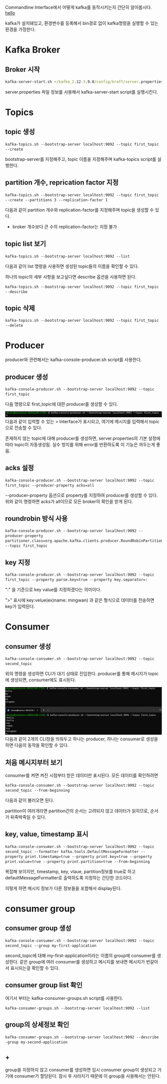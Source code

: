 Commandline Interface에서 어떻게 kafka를 동작시키는지 간단히 알아봅시다.
[hello](https://beming-dev.github.io/subCategory/about/)

kafka가 설치돼있고, 환경변수를 등록해서 bin경로 없이 kafka명령을 실행할 수 있는 환경을 가정한다.
# Kafka Broker

## Broker 시작
```cmd
kafka-server-start.sh ~/kafka_2.12-3.9.0/config/kraft/server.properties
```
server.properties 파일 정보를 사용해서 kafka-server-start script를 실행시킨다.

# Topics

## topic 생성
```
kafka-topics.sh --bootstrap-server localhost:9092 --topic first_topic --create
```
bootstrap-server를 지정해주고, topic 이름을 지정해주며 kafka-topics script를 실행한다. 

## partition 개수, reprication factor 지정
```
kafka-topics.sh --bootstrap-server localhost:9092 --topic first_topic --create --partitions 3 --replication-factor 1
```
다음과 같이 partition 개수와 replication-factor를 지정해주며 topic을 생성할 수 있다. 
- broker 개수보다 큰 수의 replication-factor는 지정 불가

## topic list 보기
```
kafka-topics.sh --bootstrap-server localhost:9092 --list
```
다음과 같이 list 명령을 사용하면 생성된 topic들의 이름을 확인할 수 있다.

하나의 topic의 세부 사항을 보고싶다면 describe 옵션을 사용하면 된다.
```
kafka-topics.sh --bootstrap-server localhost:9092 --topic first_topic --describe
```

## topic 삭제

```
kafka-topics.sh --bootstrap-server localhost:9092 --topic first_topic --delete
```

# Producer

producer와 관련해서는 kafka-console-producer.sh script를 사용한다.
## producer 생성
```
kafka-console-producer.sh --bootstrap-server localhost:9092 --topic first_topic
```
다음 명령으로 first_topic에 대한 producer를 생성할 수 있다.

![](../../images/20250104143219.png)
다음과 같이 입력할 수 있는 > Interface가 표시되고, 여기에 메시지를 입력해서 topic으로 전송할 수 있다.

존재하지 않는 topic에 대해 producer를 생성하면, server.properties의 기본 설정에 따라 topic이 자동생성됨.
실수 방지를 위해 error를 반환하도록 이 기능은 꺼두는게 좋음.

## acks 설정

```
kafka-console-producer.sh --bootstrap-server localhost:9092 --topic first_topic --producer-property acks=all
```
--producer-property 옵션으로 property를 지정하여 producer를 생성할 수 있다.
위와 같이 명령하면 acks가 all이므로 모든 broker의 확인을 받게 된다.

## roundrobin 방식 사용
```
kafka-console-producer.sh --bootstrap-server localhost:9092 --producer-property partitioner.class=org.apache.kafka.clients.producer.RoundRobinPartitioner --topic first_topic
```
## key 지정

```
kafka-console-producer.sh --bootstrap-server localhost:9092 --topic first_topic --property parse.key=true --property key.separator=:
```
":" 을 기준으로 key value를 지정하겠다는 의미이다.

">" 표시에 key:velue(ex)name: mingwan) 과 같은 형식으로 데이터를 전송하면 key가 입력된다.

# Consumer

## consumer 생성
```
kafka-console-consumer.sh --bootstrap-server localhost:9092 --topic second_topic
```
위의 명령을 생성하면 CLI가 대기 상태로 진입한다.
producer를 통해 메시지가 topic에 생성되면, consumer에도 표시된다.

![](../../images/20250104144640.png)
다음과 같이 2개의 CLI창을 띄워두고 하나는 producer, 하나는 consumer로 생성을 하면 다음의 동작을 확인할 수 있다.

## 처음 메시지부터 보기
consumer를 켜면 켜진 시점부터 받은 데이터만 표시된다. 모든 데이터를 확인하려면
```
kafka-console-consumer.sh --bootstrap-server localhost:9092 --topic second_topic --from-beginning
```
다음과 같이 불러오면 된다.

partition이 여러개라면 partition간의 순서는 고려되지 않고 데이터가 읽히므로, 순서가 뒤죽박죽일 수 있다.

## key, value, timestamp 표시
```
kafka-console-consumer.sh --bootstrap-server localhost:9092 --topic second_topic --formatter kafka.tools.DefaultMessageFormatter --property print.timestamp=true --property print.key=true --property print.value=true --property print.partition=true --from-beginning
```
복잡해 보이지만, timestamp, key, vlaue, partition정보를 true로 하고 defaultMessageFormatter로 출력하도록 지정하는 간단한 코드이다.

이렇게 하면 메시지 정보가 다른 정보들을 포함해서 display된다.

# consumer group

## consumer group 생성
```
kafka-console-consumer.sh --bootstrap-server localhost:9092 --topic second_topic --group my-first-application
```
second_topic에 대해 my-first-application이라는 이름의 group에 consumer를 생성한다.
같은 group에 여러 consumer를 생성하고 메시지를 보내면 메시지가 번갈아서 표시되는걸 확인할 수 있다.

## consumer group list 확인
여기서 부터는 kafka-consumer-groups.sh script를 사용한다.
```
kafka-consumer-groups.sh --bootstrap-server localhost:9092 --list
```

## group의 상세정보 확인

```
kafka-consumer-groups.sh --bootstrap-server localhost:9092 --describe -group my-second-application
```

## +
group을 지정하지 않고 consumer를 생성하면 임시 consumer group이 생성되고 거기에 consumer가 할당된다.
잠시 후 사라지기 때문에 이 group을 사용해서는 안된다.